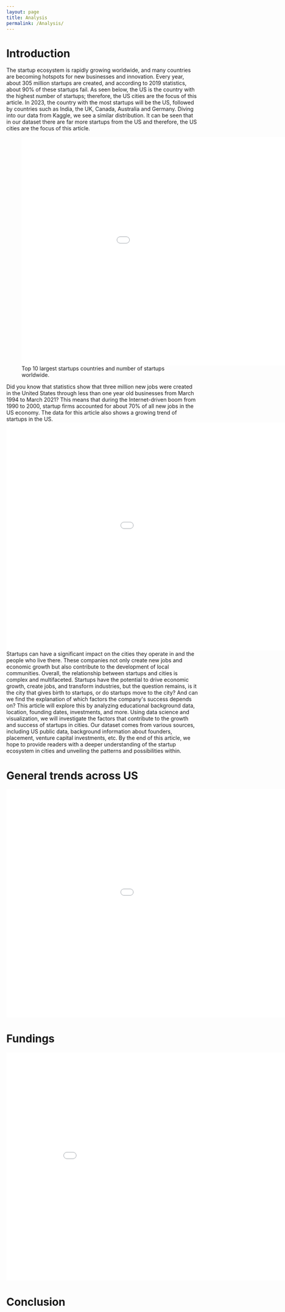 ```yaml
---
layout: page
title: Analysis
permalink: /Analysis/
---
```


# Introduction 
The startup ecosystem is rapidly growing worldwide, and many countries are becoming hotspots for new businesses and innovation. Every year, about 305 million startups are created, and according to 2019 statistics, about 90% of these startups fail. As seen below, the US is the country with the highest number of startups; therefore, the US cities are the focus of this article. In 2023, the country with the most startups will be the US, followed by countries such as India, the UK, Canada, Australia and Germany. Diving into our data from Kaggle, we see a similar distribution. It can be seen that in our dataset there are far more startups from the US and therefore, the US cities are the focus of this article.

<figure>
    <embed
        type="text/html" 
        src="/Bokeh/country.html"
        width="1100"
        height="600"
    />
    <figcaption>Top 10 largest startups countries and number of startups worldwide.</figcaption>
</figure>

Did you know that statistics show that three million new jobs were created in the United States through less than one year old businesses from March 1994 to March 2021? This means that during the Internet-driven boom from 1990 to 2000, startup firms accounted for about 70% of all new jobs in the US economy. The data for this article also shows a growing trend of startups in the US. 
<embed
       type="text/html" 
       src="/Bokeh/year_count.html"
       width="1200"
       height="600"
/>  
Startups can have a significant impact on the cities they operate in and the people who live there. These companies not only create new jobs and economic growth but also contribute to the development of local communities. Overall, the relationship between startups and cities is complex and multifaceted. Startups have the potential to drive economic growth, create jobs, and transform industries, but the question remains, is it the city that gives birth to startups, or do startups move to the city? And can we find the explanation of which factors the company's success depends on?
This article will explore this by analyzing educational background data, location, founding dates, investments, and more. Using data science and visualization, we will investigate the factors that contribute to the growth and success of startups in cities. Our dataset comes from various sources, including US public data, background information about founders, placement, venture capital investments, etc. By the end of this article, we hope to provide readers with a deeper understanding of the startup ecosystem in cities and unveiling the patterns and possibilities within.

# General trends across US
<embed
       type="text/html" 
       src="/Bokeh/cities.html"
       width="1200"
       height="600"
/>  

# Fundings 
<embed
       type="text/html" 
       src="/Bokeh/heatmap2.html"
       width="900"
       height="600"
/> 




# Conclusion 
